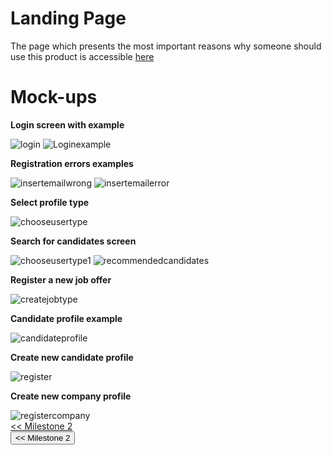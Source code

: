 # Landing Page

The page which presents the most important reasons why someone should use this product is accessible <a href="index.html" target="_blank">here</a>


# Mock-ups
**Login screen with example**

<img src="/connect.github.io/images/Log in.png" alt="login" title="Log in">
<img src="/connect.github.io/images/Log in + input example.png" alt="Loginexample" >

**Registration errors examples**

<img src="/connect.github.io/images/Insert email address - wrong format.png" alt="insertemailwrong" >
<img src="/connect.github.io/images/Insert email address - no user found.png" alt="insertemailerror" >

**Select profile type**

<div id="soloImg">
  <img src="/connect.github.io/images/Choose user type.png" alt="chooseusertype" >
</div>

**Search for candidates screen**

<img src="/connect.github.io/images/Choose user type-1.png" alt="chooseusertype1" >
<img src="/connect.github.io/images/Recommended candidates.png" alt="recommendedcandidates" >

**Register a new job offer**

<div id="soloImg">
  <img src="/connect.github.io/images/Create job type.png" alt="createjobtype" >
</div>

**Candidate profile example**

<div id="soloImg">
  <img src="/connect.github.io/images/Candidate profile.png" alt="candidateprofile" >
</div>

**Create new candidate profile**

<div id="soloImg">
  <img src="/connect.github.io/images/Register.png" alt="register" >
</div>

**Create new company profile**

<div id="soloImg">
  <img src="/connect.github.io/images/Register company.png" alt="registercompany" >
</div>


<div style="text-align: left"> <a href="milestone2.html" > << Milestone 2 </a>  </div>
<input type="button" class="button" value="<< Milestone 2" onclick="window.location.href='milestone2.html'" />

